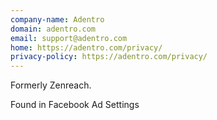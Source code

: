 ```yaml
---
company-name: Adentro
domain: adentro.com
email: support@adentro.com
home: https://adentro.com/privacy/
privacy-policy: https://adentro.com/privacy/ 
---
```


Formerly Zenreach.

Found in Facebook Ad Settings

